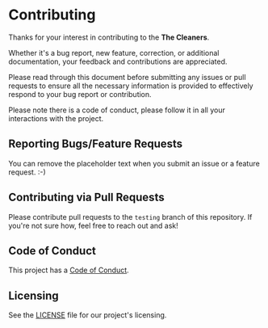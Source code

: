 # Contributing

Thanks for your interest in contributing to the **The Cleaners**.

Whether it's a bug report, new feature, correction, or additional documentation, your feedback and contributions are appreciated.

Please read through this document before submitting any issues or pull requests to ensure all the necessary information is provided to effectively respond to your bug report or contribution.

Please note there is a code of conduct, please follow it in all your interactions with the project.

## Reporting Bugs/Feature Requests

You can remove the placeholder text when you submit an issue or a feature request. :-)

## Contributing via Pull Requests

Please contribute pull requests to the `testing` branch of this repository. If you're not sure how, feel free to reach out and ask!

## Code of Conduct

This project has a [Code of Conduct](CODE_OF_CONDUCT.md).

## Licensing

See the [LICENSE](LICENSE) file for our project's licensing.

